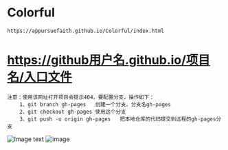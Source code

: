 # Colorful
	https://appursuefaith.github.io/Colorful/index.html
# https://github用户名.github.io/项目名/入口文件
	注意：使用该网址打开项目会提示404，要配置分支，操作如下：
		1、git branch gh-pages	创建一个分支，分支名gh-pages
		2、git checkout gh-pages	使用这个分支
		3、git push -u origin gh-pages	把本地仓库的代码提交到远程的gh-pages分支
![Image text](https://github.com/appursuefaith/Colorful/images/bg.jpg)
 ![image](https://github.com/appursuefaith/Colorful/images/bg.jpg)
